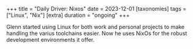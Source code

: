 +++
title = "Daily Driver: Nixos"
date = 2023-12-01
[taxonomies]
tags = ["Linux", "Nix"]
[extra]
duration = "ongoing"
+++

Glenn started using Linux for both work and personal projects to make handling the varius toolchains easier.
Now he uses NixOs for the robust development environments it offer.
